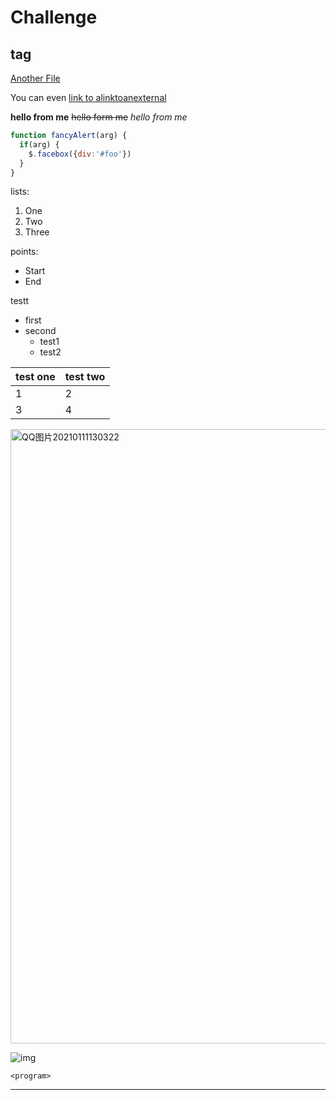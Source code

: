 

# Challenge

## tag

[Another File](./Test.md)

You can even [link to alinktoanexternal](https://app.diagrams.net/)

**hello from me**
~~hello form me~~
*hello from me*

```javascript
function fancyAlert(arg) {
  if(arg) {
    $.facebox({div:'#foo'})
  }
}
```
lists:

1. One
2. Two
3. Three

points:

* Start
* End

testt
- first
- second
  - test1
  - test2

test one | test two
------------ | -------------
1 |  2
3 | 4

<img width="983" alt="QQ图片20210111130322" src="https://user-images.githubusercontent.com/63223457/115984650-d6caca80-a5da-11eb-9189-f70d422f7c53.png">

![img](./photo-1517157322632-15df54e726d3)

`<program>` 
***
